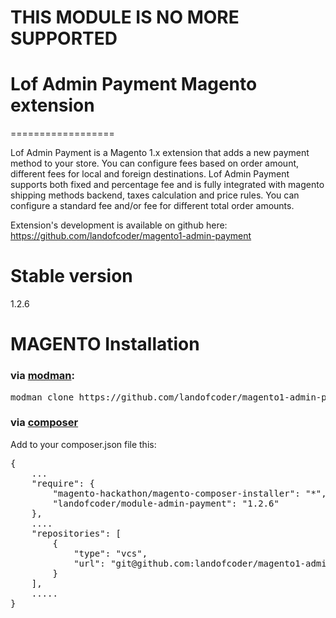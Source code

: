 # THIS MODULE IS NO MORE SUPPORTED

# Lof Admin Payment Magento extension
==================

Lof Admin Payment is a Magento 1.x extension that adds a new payment method to your store. 
 You can configure fees based on order amount, different fees for local and foreign destinations.
 Lof Admin Payment supports both fixed and percentage fee and is fully integrated with magento shipping methods backend, 
 taxes calculation and price rules.
 You can configure a standard fee and/or fee for different total order amounts.

Extension's development is available on github here:
https://github.com/landofcoder/magento1-admin-payment


# Stable version

1.2.6

# MAGENTO Installation

### via [modman](https://github.com/colinmollenhour/modman):
<pre>
modman clone https://github.com/landofcoder/magento1-admin-payment
</pre>

### via [composer](https://getcomposer.org/download/)
Add to your composer.json file this:
<pre>
{
    ...
    "require": {
        "magento-hackathon/magento-composer-installer": "*",
        "landofcoder/module-admin-payment": "1.2.6"
    },
    ....
    "repositories": [
        {
            "type": "vcs",
            "url": "git@github.com:landofcoder/magento1-admin-payment.git"
        }
    ],
    .....
}</pre>
